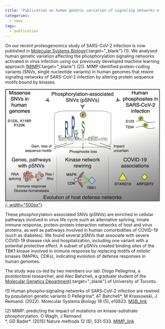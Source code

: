 ```yaml
---
title: "Publication on human genetic variation of signaling networks of SARS-CoV-2 infection"
categories:
  - news
tags:
  - publication
---
```


On our recent proteogenomics study of SARS-CoV-2 infection is now published in [Molecular Systems Biology][MSB_link]{:target="_blank"} (1). We analysed human genetic variation affecting the phosphorylation signaling networks activated in virus infection using our previously developed machine learning approach ([MIMP][MIMP]{:target="_blank"}
(2)). MIMP identified protein-coding variants (SNVs, single nucleotide variants) in human genomes that rewire signaling networks of SARS-CoV-2 infection by altering protein sequence motifs bound by kinases. 

[![news_CPTM](/assets/images/research/CPTM_graphical_abstract.png){: width="500px"}](/assets/images/research/CPTM_graphical_abstract.png)

These phosphorylation-associated SNVs (pSNVs) are enriched in cellular pathways involved in virus life cycle such as alternative splicing, innate immune response, protein-protein interaction networks of host and virus proteins, as well as pathways involved in human comorbidities of COVID-19 (such as diabetes). We found several pSNVs that associate with severe COVID-19 disease risk and hospitalization, including one variant with a potential protective effect. A subset of pSNVs created binding sites of the TBK1 kinase involved in immune response by replacing motifs of mitotic kinases (MAPKs, CDKs), indicating evolution of defense responses in human genomes. 

The study was co-led by two members our lab: Diogo Pellegrina, a postdoctoral researcher, and Alec Bahcheli, a graduate student of the [Molecular Genetics Department][MoGen]{:target="_blank"} of University of Toronto.

(1) Human phospho‐signaling networks of SARS‐CoV‐2 infection are rewired by population genetic variants
D Pellegrina\*, AT Bahcheli\*, M Krassowski, J Reimand. (2022). Molecular Systems Biology 18 (5), e10823. [MSB_link]

(2) MIMP: predicting the impact of mutations on kinase-substrate phosphorylation. O Wagih, J Reimand\
*, GD Bader\*. (2015) Nature methods 12 (6), 531-533. [MIMP_link]


[MSB_link]: https://www.embopress.org/doi/full/10.15252/msb.202110823
[MoGen]: https://moleculargenetics.utoronto.ca/
[MIMP]: https://github.com/reimandlab/RM2
[MIMP_link]: https://www.nature.com/articles/nmeth.3396